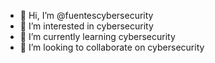 - 👋 Hi, I’m @fuentescybersecurity
- 👀 I’m interested in cybersecurity
- 🌱 I’m currently learning cybersecurity
- 💞️ I’m looking to collaborate on cybersecurity

<!---
fuentescybersecurity/fuentescybersecurity is a ✨ special ✨ repository because its `README.md` (this file) appears on your GitHub profile.
You can click the Preview link to take a look at your changes.
--->
